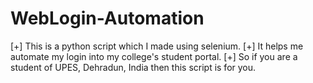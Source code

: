 # WebLogin-Automation
[+] This is a python script which I made using selenium. [+] It helps me automate my login into my college's student portal. [+] So if you are a student of UPES, Dehradun, India then this script is for you.
